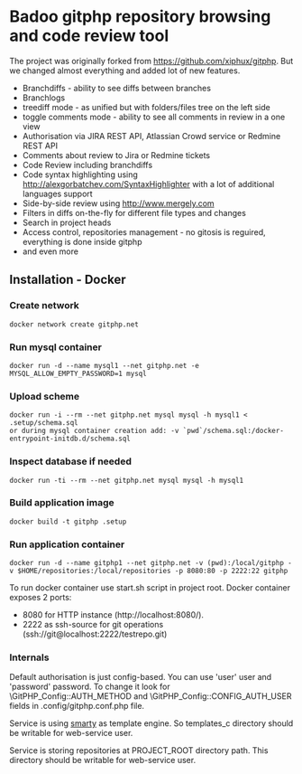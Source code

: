 # Badoo gitphp repository browsing and code review tool

The project was originally forked from https://github.com/xiphux/gitphp. 
But we changed almost everything and added lot of new features.

* Branchdiffs - ability to see diffs between branches
* Branchlogs
* treediff mode - as unified but with folders/files tree on the left side
* toggle comments mode - ability to see all comments in review in a one view
* Authorisation via JIRA REST API, Atlassian Crowd service or Redmine REST API
* Comments about review to Jira or Redmine tickets
* Code Review including branchdiffs
* Code syntax highlighting using http://alexgorbatchev.com/SyntaxHighlighter with a lot of additional languages support
* Side-by-side review using http://www.mergely.com
* Filters in diffs on-the-fly for different file types and changes
* Search in project heads
* Access control, repositories management - no gitosis is reguired, everything is done inside gitphp
* and even more

## Installation - Docker
### Create network
    docker network create gitphp.net

### Run mysql container
    docker run -d --name mysql1 --net gitphp.net -e MYSQL_ALLOW_EMPTY_PASSWORD=1 mysql

### Upload scheme
    docker run -i --rm --net gitphp.net mysql mysql -h mysql1 < .setup/schema.sql
    or during mysql container creation add: -v `pwd`/schema.sql:/docker-entrypoint-initdb.d/schema.sql 

### Inspect database if needed
    docker run -ti --rm --net gitphp.net mysql mysql -h mysql1

### Build application image
    docker build -t gitphp .setup

### Run application container
    docker run -d --name gitphp1 --net gitphp.net -v (pwd):/local/gitphp -v $HOME/repositories:/local/repositories -p 8080:80 -p 2222:22 gitphp

To run docker container use start.sh script in project root.
Docker container exposes 2 ports:
 * 8080 for HTTP instance (http://localhost:8080/).
 * 2222 as ssh-source for git operations (ssh://git@localhost:2222/testrepo.git)

### Internals

Default authorisation is just config-based. You can use 'user' user and 'password' password. To change it look for \GitPHP_Config::AUTH_METHOD and \GitPHP_Config::CONFIG_AUTH_USER fields in .config/gitphp.conf.php file.

Service is using [smarty](http://www.smarty.net) as template engine. So templates_c directory should be writable for web-service user.

Service is storing repositories at PROJECT_ROOT directory path. This directory should be writable for web-service user.

